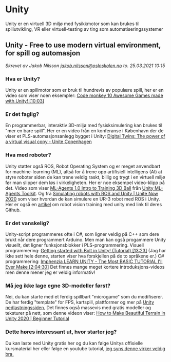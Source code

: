 # Unity
Unity er en virtuell 3D miljø med fysikkmotor som kan brukes til spillutvikling, VR eller virtuell-testing av ting som automatiseringssystemer


## Unity - Free to use modern virtual environment, for spill og automasjon
*Skrevet av Jakob Nilsson <jakob.nilsson@osloskolen.no> to. 25.03.2021 10:15*
### Hva er Unity?
Unity er en spillmotor som er bruk til hundrevis av populære spill, her er en video som viser noen eksempler:
[Code monkey 10 Awesome Games made with Unity! [10:03]](https://www.youtube.com/watch?v=VLcrI4BWMJs)
### Er det faglig?
En programmerbar, interaktiv 3D-miljø med fysisksimulering kan brukes til "mer en bare spill". Her er en video
från en konferanse i København der de viser et PLS-automasjonsanlegg bygget i Unity: [Digital Twins: The power
of a virtual visual copy - Unite Copenhagen](https://youtu.be/j4i14p89h_s?t=687)
### Hva med roboter?
Unity støtter også ROS, Robot Operating System og er meget anvendbart for machine-learning (ML), altså for å
trene opp artifisiell intelligens (AI) at styre roboter siden de kan trene veldig raskt, billig og trygt i en virtuell miljø
før man slipper dem løs i virkeligheten. Her er noe eksempel video-klipp på det. Video som viser [ML-Agents 1.0
Intro to Training 3D Ball](https://www.youtube.com/watch?v=walyiVzFGrk&t=1411s) från [Unity ML-Agents Toolkit](https://github.com/Unity-Technologies/ml-agents/blob/main/docs/Learning-Environment-Examples.md). Og fra [Simulating robots with ROS and Unity | Unite Now
2020](https://youtu.be/6Vj23flmKLs?t=543) som viser hvordan de kan simulere en UR-3 robot med ROS i Unity. Her er også en [artikel](https://blogs.unity3d.com/2021/03/02/teaching-robots-to-see-with-unity/?_ga=2.91394010.1361807875.1616577571-2057518869.1616577571) om robot vision
training med unity med link til deres Github.
### Er det vanskelig?
Unity-script programmeres ofte i C#, som ligner veldig på C++ som dere brukt når dere programmert Arduino.
Men man kan også progammere Unity visuellt, det ligner funksjonsblokker i PLS-programmering.
Visuell programmering: [Getting started with Bolt in Unity! (Tutorial) [13:23]](https://www.youtube.com/watch?v=aQceChK-kC4) (Jag har ikke sett hele denne,
starten viser hva forskjellen på de to språkene er.)
C# programmering: [Imphenzia LEARN UNITY - The Most BASIC TUTORIAL I'll Ever Make [2:04:30]](https://www.youtube.com/watch?v=pwZpJzpE2lQ) Det
finnes mange meget kortere introduksjons-videos men denne mener jeg er veldig informativ!
### Må jeg ikke lage egne 3D-modeller først?
Nei, du kan starte med et ferdig spillbart "microgame" som du modifiserer. De har ferdig "template" for FPS, kartspill,
plattformer og mer på [Unity nedlastningssiden.](https://store.unity.com/download-nuo) Det finnes også massevis med gratis modeller og teksturer
på nett, som denne videon viser: [How to Make Beautiful Terrain in Unity 2020 | Beginner Tutorial](https://www.youtube.com/watch?v=ddy12WHqt-M&list=PLKSI6XgWmHYabaF6cxrFz1RZnpiS1HTFA&index=8)
### Dette høres interessant ut, hvor starter jeg?
Du kan laste ned Unity gratis her og du kan følge Unitys offisielle kursmaterial her eller følge en youtube tutorial,
[jeg syns denne virker veldig bra.](https://www.youtube.com/watch?v=pwZpJzpE2lQ)
